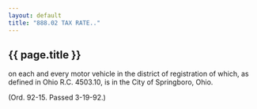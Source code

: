 ```yaml
---
layout: default 
title: "888.02 TAX RATE.."
---
```


{{ page.title }}
----------------
on each and every motor vehicle in the district of registration of
which, as defined in Ohio R.C. 4503.10, is in the City of Springboro,
Ohio.

(Ord. 92-15. Passed 3-19-92.)

